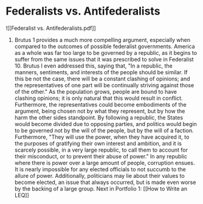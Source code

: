 # Federalists vs. Antifederalists
![[Federalist vs. Antifederalists.pdf]]
1. Brutus 1 provides a much more compelling argument, especially when compared to the outcomes of possible federalist governments. America as a whole was far too large to be governed by a republic, as it begins to suffer from the same issues that it was prescribed to solve in Federalist 10. Brutus I even addressed this, saying that, "In a republic, the manners, sentiments, and interests of the people should be similar. If this be not the case, there will be a constant clashing of opinions; and the representatives of one part will be continually striving against those of the other." As the population grows, people are bound to have clashing opinions; it is only natural that this would result in conflict. Furthermore, the representatives could become embodiments of the argument, being chosen not by what they represent, but by how the harm the other sides standpoint. By following a republic, the States would become divided due to opposing parties, and politics would begin to be governed not by the will of the people, but by the will of a faction. Furthermore, "They will use the power, when they have acquired it, to the purposes of gratifying their own interest and ambition, and it is scarcely possible, in a very large republic, to call them to account for their misconduct, or to prevent their abuse of power." In any republic where there is power over a large amount of people, corruption ensues. It is nearly impossible for any elected officials to not succumb to the allure of power. Additionally, politicians may lie about their values to become elected, an issue that always occurred, but is made even worse by the backing of a large group.
Next in Portfolio 1: [[How to Write an LEQ]]